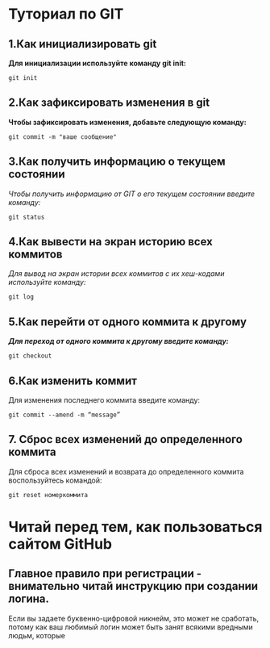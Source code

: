 # Туториал по GIT 

## 1.Как инициализировать git

**Для инициализации используйте команду git init:**

```
git init

```

## 2.Как зафиксировать изменения в git

__Чтобы зафиксировать изменения, добавьте следующую команду:__

```
git commit -m "ваше сообщение"

```

## 3.Как получить информацию о текущем состоянии

*Чтобы получить информацию от GIT  о его текущем состоянии введите команду:*

```
git status

```

## 4.Как вывести на экран историю всех коммитов

_Для вывод на экран истории всех коммитов с их хеш-кодами используйте команду:_

```
git log

```

## 5.Как перейти от одного коммита к другому

***Для переход от одного коммита к другому введите команду:***

```
git checkout

```

## 6.Как изменить коммит

Для изменения последнего коммита введите команду:

```
git commit --amend -m “message”

```


## 7. Сброс всех изменений до определенного коммита

Для сброса всех изменений и возврата до определенного коммита воспользуйтесь командой:

```
git reset номеркоммита

```



# Читай перед тем, как пользоваться сайтом GitHub

## Главное правило при регистрации - внимательно читай инструкцию при создании логина.

Если вы задаете буквенно-цифровой никнейм, это может не сработать, потому как ваш любимый логин может быть занят всякими вредными людьм, которые
